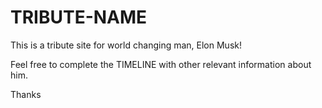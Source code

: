 # TRIBUTE-NAME

This is a tribute site for world changing man, Elon Musk!

Feel free to complete the TIMELINE with other relevant information about him.

Thanks
